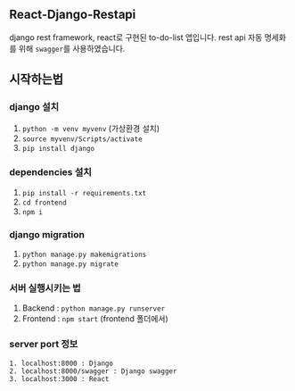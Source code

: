 ## React-Django-Restapi

django rest framework, react로 구현된 to-do-list 앱입니다.
rest api 자동 명세화를 위해 `swagger`를 사용하였습니다.

## 시작하는법

### django 설치
1. `python -m venv myvenv` (가상환경 설치)
2. `source myvenv/Scripts/activate`
3. `pip install django`

### dependencies 설치
1. `pip install -r requirements.txt`
2. `cd frontend`
3. `npm i`

### django migration
1. `python manage.py makemigrations`
2. `python manage.py migrate`


### 서버 실행시키는 법
1. Backend : `python manage.py runserver`
2. Frontend : `npm start` (frontend 폴더에서)

### server port 정보
```
1. localhost:8000 : Django
2. localhost:8000/swagger : Django swagger
3. localhost:3000 : React 
```
